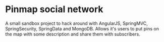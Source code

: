 Pinmap social network
=====================

A small sandbox project to hack around with AngularJS, SpringMVC, SpringSecurity, SpringData and MongoDB.
Allows it's users to put pins on the map with some description and share them with subscribers.